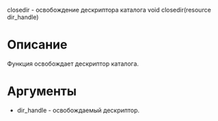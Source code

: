 closedir - освобождение дескриптора каталога
    void closedir(resource dir_handle)

Описание
========

Функция освобождает дескриптор каталога.

Аргументы
=========

* dir_handle - освобождаемый дескриптор.
